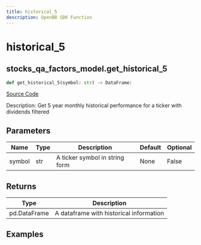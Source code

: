```yaml
---
title: historical_5
description: OpenBB SDK Function
---
```


# historical_5

## stocks_qa_factors_model.get_historical_5

```python title='openbb_terminal/stocks/quantitative_analysis/factors_model.py'
def get_historical_5(symbol: str) -> DataFrame:
```
[Source Code](https://github.com/OpenBB-finance/OpenBBTerminal/tree/main/openbb_terminal/stocks/quantitative_analysis/factors_model.py#L58)

Description: Get 5 year monthly historical performance for a ticker with dividends filtered

## Parameters

| Name | Type | Description | Default | Optional |
| ---- | ---- | ----------- | ------- | -------- |
| symbol | str | A ticker symbol in string form | None | False |

## Returns

| Type | Description |
| ---- | ----------- |
| pd.DataFrame | A dataframe with historical information |

## Examples


